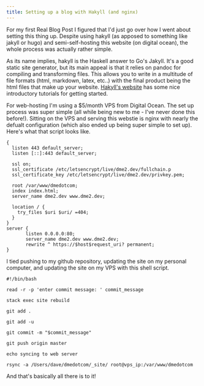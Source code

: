 ```yaml
---
title: Setting up a blog with Hakyll (and nginx)
---
```


For my first Real Blog Post I figured that I'd just go over how I went about setting this thing up. Despite using hakyll (as apposed to something like jakyll or hugo) and semi-self-hosting this website (on digital ocean), the whole process was actually rather simple. 

As its name implies, hakyll is the Haskell answer to Go's Jakyll. It's a good static site generator, but its main appeal is that it relies on pandoc for compiling and transforming files. This allows you to write in a multitude of file formats (html, markdown, latex, etc..) with the final product being the html files that make up your website. [Hakyll's website](https://jaspervdj.be/hakyll/tutorials.html) has some nice introductory tutorials for getting started. 

For web-hosting I'm using a $5/month VPS from Digital Ocean. The set up process was super simple (all while being new to me - I've never done this before!). Sitting on the VPS and serving this webstie is nginx with nearly the defualt configuration (which also ended up being super simple to set up). Here's what that script looks like.

``` shell
{
  listen 443 default_server;
  listen [::]:443 default_server; 

  ssl on;
  ssl_certificate /etc/letsencrypt/live/dme2.dev/fullchain.p
  ssl_certificate_key /etc/letsencrypt/live/dme2.dev/privkey.pem;

  root /var/www/dmedotcom; 
  index index.html; 
  server_name dme2.dev www.dme2.dev;

  location / {
    try_files $uri $uri/ =404;
  }
}
server {
       listen 0.0.0.0:80;
       server_name dme2.dev www.dme2.dev;
       rewrite ^ https://$host$request_uri? permanent;
}
```

I tied pushing to my github repository, updating the site on my personal computer, and updating the site on my VPS with this shell script.

```shell
#!/bin/bash

read -r -p 'enter commit message: ' commit_message

stack exec site rebuild

git add .

git add -u

git commit -m "$commit_message"

git push origin master

echo syncing to web server

rsync -a /Users/dave/dmedotcom/_site/ root@vps_ip:/var/www/dmedotcom
```

And that's basically all there is to it!


